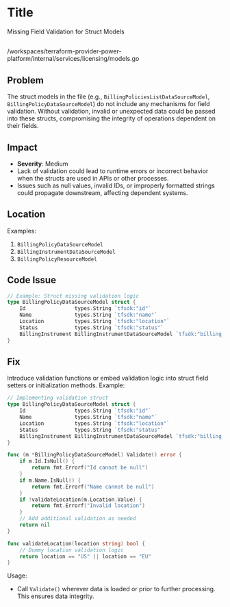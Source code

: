 # Title

Missing Field Validation for Struct Models

##

/workspaces/terraform-provider-power-platform/internal/services/licensing/models.go

## Problem

The struct models in the file (e.g., `BillingPoliciesListDataSourceModel`, `BillingPolicyDataSourceModel`) do not include any mechanisms for field validation. Without validation, invalid or unexpected data could be passed into these structs, compromising the integrity of operations dependent on their fields.

## Impact

- **Severity**: Medium
- Lack of validation could lead to runtime errors or incorrect behavior when the structs are used in APIs or other processes.
- Issues such as null values, invalid IDs, or improperly formatted strings could propagate downstream, affecting dependent systems.

## Location

Examples:
1. `BillingPolicyDataSourceModel`
2. `BillingInstrumentDataSourceModel`
3. `BillingPolicyResourceModel`

## Code Issue

```go
// Example: Struct missing validation logic
type BillingPolicyDataSourceModel struct {
    Id                types.String `tfsdk:"id"`
    Name              types.String `tfsdk:"name"`
    Location          types.String `tfsdk:"location"`
    Status            types.String `tfsdk:"status"`
    BillingInstrument BillingInstrumentDataSourceModel `tfsdk:"billing_instrument"`
}
```

## Fix

Introduce validation functions or embed validation logic into struct field setters or initialization methods. Example:

```go
// Implementing validation struct
type BillingPolicyDataSourceModel struct {
    Id                types.String `tfsdk:"id"`
    Name              types.String `tfsdk:"name"`
    Location          types.String `tfsdk:"location"`
    Status            types.String `tfsdk:"status"`
    BillingInstrument BillingInstrumentDataSourceModel `tfsdk:"billing_instrument"`
}

func (m *BillingPolicyDataSourceModel) Validate() error {
    if m.Id.IsNull() {
        return fmt.Errorf("Id cannot be null")
    }
    if m.Name.IsNull() {
        return fmt.Errorf("Name cannot be null")
    }
    if !validateLocation(m.Location.Value) {
        return fmt.Errorf("Invalid location")
    }
    // Add additional validation as needed
    return nil
}

func validateLocation(location string) bool {
    // Dummy location validation logic
    return location == "US" || location == "EU"
}
```

Usage:
- Call `Validate()` wherever data is loaded or prior to further processing. This ensures data integrity.